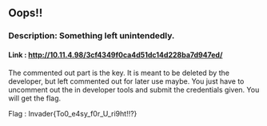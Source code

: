 ## Oops!!

### Description: Something left unintendedly.
#### Link : http://10.11.4.98/3cf4349f0ca4d51dc14d228ba7d947ed/

The commented out part is the key. It is meant to be deleted by the developer, but left commented out for later use maybe. You just have to uncomment out the in developer tools and submit the credentials given. You will get the flag.

Flag : Invader{To0_e4sy_f0r_U_ri9ht!!?}
